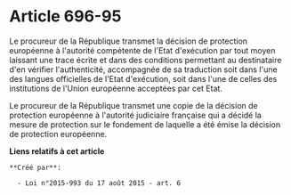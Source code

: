 # Article 696-95

Le procureur de la République transmet la décision de protection européenne à l'autorité compétente de l'Etat d'exécution par
tout moyen laissant une trace écrite et dans des conditions permettant au destinataire d'en vérifier l'authenticité,
accompagnée de sa traduction soit dans l'une des langues officielles de l'Etat d'exécution, soit dans l'une de celles des
institutions de l'Union européenne acceptées par cet Etat. 

Le procureur de la République transmet une copie de la décision de protection européenne à l'autorité judiciaire française
qui a décidé la mesure de protection sur le fondement de laquelle a été émise la décision de protection européenne.

**Liens relatifs à cet article**

	**Créé par**:

	  - Loi n°2015-993 du 17 août 2015 - art. 6
